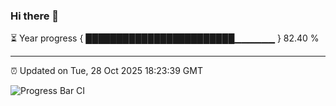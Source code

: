 ### Hi there 👋

⏳ Year progress { ████████████████████████▁▁▁▁▁▁ } 82.40 %

---

⏰ Updated on Tue, 28 Oct 2025 18:23:39 GMT

![Progress Bar CI](https://github.com/liununu/liununu/workflows/Progress%20Bar%20CI/badge.svg)
